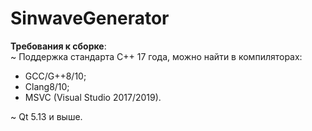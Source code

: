 # SinwaveGenerator

<b>Требования к сборке</b>: <br>
~ Поддержка стандарта С++ 17 года, можно найти в компиляторах:

- GCC/G++8/10;
- Clang8/10;
- MSVC (Visual Studio 2017/2019).

~ Qt 5.13 и выше.
